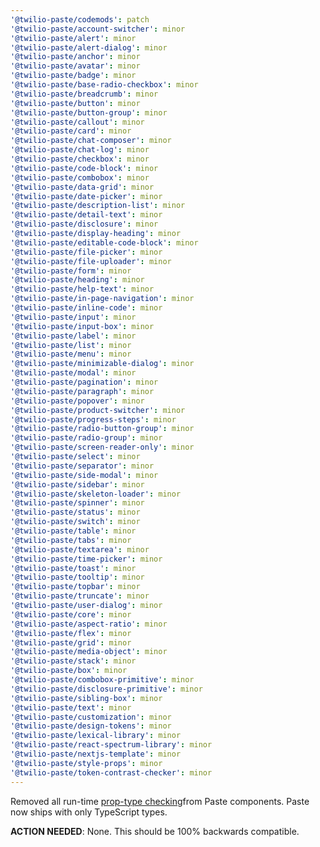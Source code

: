 ```yaml
---
'@twilio-paste/codemods': patch
'@twilio-paste/account-switcher': minor
'@twilio-paste/alert': minor
'@twilio-paste/alert-dialog': minor
'@twilio-paste/anchor': minor
'@twilio-paste/avatar': minor
'@twilio-paste/badge': minor
'@twilio-paste/base-radio-checkbox': minor
'@twilio-paste/breadcrumb': minor
'@twilio-paste/button': minor
'@twilio-paste/button-group': minor
'@twilio-paste/callout': minor
'@twilio-paste/card': minor
'@twilio-paste/chat-composer': minor
'@twilio-paste/chat-log': minor
'@twilio-paste/checkbox': minor
'@twilio-paste/code-block': minor
'@twilio-paste/combobox': minor
'@twilio-paste/data-grid': minor
'@twilio-paste/date-picker': minor
'@twilio-paste/description-list': minor
'@twilio-paste/detail-text': minor
'@twilio-paste/disclosure': minor
'@twilio-paste/display-heading': minor
'@twilio-paste/editable-code-block': minor
'@twilio-paste/file-picker': minor
'@twilio-paste/file-uploader': minor
'@twilio-paste/form': minor
'@twilio-paste/heading': minor
'@twilio-paste/help-text': minor
'@twilio-paste/in-page-navigation': minor
'@twilio-paste/inline-code': minor
'@twilio-paste/input': minor
'@twilio-paste/input-box': minor
'@twilio-paste/label': minor
'@twilio-paste/list': minor
'@twilio-paste/menu': minor
'@twilio-paste/minimizable-dialog': minor
'@twilio-paste/modal': minor
'@twilio-paste/pagination': minor
'@twilio-paste/paragraph': minor
'@twilio-paste/popover': minor
'@twilio-paste/product-switcher': minor
'@twilio-paste/progress-steps': minor
'@twilio-paste/radio-button-group': minor
'@twilio-paste/radio-group': minor
'@twilio-paste/screen-reader-only': minor
'@twilio-paste/select': minor
'@twilio-paste/separator': minor
'@twilio-paste/side-modal': minor
'@twilio-paste/sidebar': minor
'@twilio-paste/skeleton-loader': minor
'@twilio-paste/spinner': minor
'@twilio-paste/status': minor
'@twilio-paste/switch': minor
'@twilio-paste/table': minor
'@twilio-paste/tabs': minor
'@twilio-paste/textarea': minor
'@twilio-paste/time-picker': minor
'@twilio-paste/toast': minor
'@twilio-paste/tooltip': minor
'@twilio-paste/topbar': minor
'@twilio-paste/truncate': minor
'@twilio-paste/user-dialog': minor
'@twilio-paste/core': minor
'@twilio-paste/aspect-ratio': minor
'@twilio-paste/flex': minor
'@twilio-paste/grid': minor
'@twilio-paste/media-object': minor
'@twilio-paste/stack': minor
'@twilio-paste/box': minor
'@twilio-paste/combobox-primitive': minor
'@twilio-paste/disclosure-primitive': minor
'@twilio-paste/sibling-box': minor
'@twilio-paste/text': minor
'@twilio-paste/customization': minor
'@twilio-paste/design-tokens': minor
'@twilio-paste/lexical-library': minor
'@twilio-paste/react-spectrum-library': minor
'@twilio-paste/nextjs-template': minor
'@twilio-paste/style-props': minor
'@twilio-paste/token-contrast-checker': minor
---
```


Removed all run-time [prop-type checking](https://www.npmjs.com/package/prop-types)from Paste components. Paste now ships with only TypeScript types.

**ACTION NEEDED**: None. This should be 100% backwards compatible.
